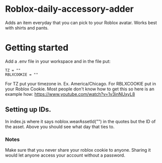 # Roblox-daily-accessory-adder
Adds an item everyday that you can pick to your Roblox avatar. Works best with shirts and pants.

# Getting started
Add a .env file in your workspace and in the file put:
```
TZ = ""
RBLXCOOKIE = ""
```
For TZ put your timezone in. Ex. America/Chicago.
For RBLXCOOKIE put in your Roblox Cookie. Most people don't know how to get this so here is an example how: https://www.youtube.com/watch?v=1v3inNUxyL8

## Setting up IDs.
In index.js where it says noblox.wearAssetId("") in the quotes but the ID of the asset. Above you should see what day that ties to.

### Notes
Make sure that you never share your roblox cookie to anyone. Sharing it would let anyone access your account without a password.
